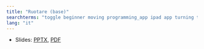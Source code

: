```yaml
---
title: "Ruotare (base)"
searchterms: "toggle beginner moving programming_app ipad app turning tablet pivot spin point android basic_turning"
lang: "it"
---
```

 <ul>
 <li class="ng-binding">Slides:
 <a href="ProgrammingLessons/beginner/Ruotare.pptx">PPTX</a>,
 <a href="ProgrammingLessons/beginner/Ruotare.pdf">PDF</a>
 </li>

 </ul>
